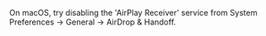 On macOS, try disabling the 'AirPlay Receiver' service from System Preferences -> General -> AirDrop & Handoff.

